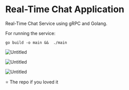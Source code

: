 # Real-Time Chat Application

Real-Time Chat Service using gRPC and Golang.

For running the service:
```
go build -o main &&  ./main
```

![Untitled](https://github.com/atharv-bhadange/grpc-chat/assets/65965314/05f531a5-6316-462c-8bb7-b2fdc3ff49a7)

![Untitled](https://github.com/atharv-bhadange/grpc-chat/assets/65965314/0fde2df7-62e9-46cd-a95c-450531360e86)

![Untitled](https://github.com/atharv-bhadange/grpc-chat/assets/65965314/c75f536c-69c0-4d54-bf95-5e1b92b270ee)


⭐ The repo if you loved it
